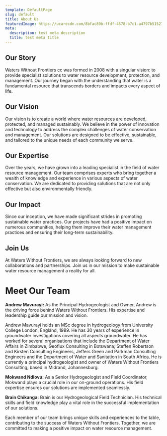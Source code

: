 ```yaml
---
template: DefaultPage
slug: default
title: About Us
featuredImage: https://ucarecdn.com/8bfac89b-ffdf-4578-b7c1-a4797b515279/
meta:
  description: test meta description
  title: test meta title
---
```


## Our Story

Waters Without Frontiers cc was formed in 2008 with a singular vision: to provide specialist solutions to water resource development, protection, and management. Our journey began with the understanding that water is a fundamental resource that transcends borders and impacts every aspect of life.

## Our Vision

Our vision is to create a world where water resources are developed, protected, and managed sustainably. We believe in the power of innovation and technology to address the complex challenges of water conservation and management. Our solutions are designed to be effective, sustainable, and tailored to the unique needs of each community we serve.

## Our Expertise

Over the years, we have grown into a leading specialist in the field of water resource management. Our team comprises experts who bring together a wealth of knowledge and experience in various aspects of water conservation. We are dedicated to providing solutions that are not only effective but also environmentally friendly.

## Our Impact

Since our inception, we have made significant strides in promoting sustainable water practices. Our projects have had a positive impact on numerous communities, helping them improve their water management practices and ensuring their long-term sustainability.

## Join Us

At Waters Without Frontiers, we are always looking forward to new collaborations and partnerships. Join us in our mission to make sustainable water resource management a reality for all.

# Meet Our Team

**Andrew Mavurayi:** As the Principal Hydrogeologist and Owner, Andrew is the driving force behind Waters Without Frontiers. His expertise and leadership guide our mission and vision.

Andrew Mavurayi holds an MSc degree in hydrogeology from University College London, England, 1989. He has 30 years of experience in groundwater investigations covering all aspects groundwater. He has worked for several organisations that include the Department of Water Affairs in Zimbabwe, Geoflux Consulting in Botswana; Steffen Robertson and Kirsten Consulting Engineers, Jeffers Green and Parkman Consulting Engineers and the Department of Water and Sanitation in South Africa. He is currently a principal hydrogeologist and owner of Waters Without Frontiers Consulting, based in Midrand, Johannesburg. 

**Mokwand Ndlovu:** As a Senior Hydrogeologist and Field Coordinator, Mokwand plays a crucial role in our on-ground operations. His field expertise ensures our solutions are implemented seamlessly.

**Brain Chikanga:** Brain is our Hydrogeological Field Technician. His technical skills and field knowledge play a vital role in the successful implementation of our solutions.

Each member of our team brings unique skills and experiences to the table, contributing to the success of Waters Without Frontiers. Together, we are committed to making a positive impact on water resource management.
